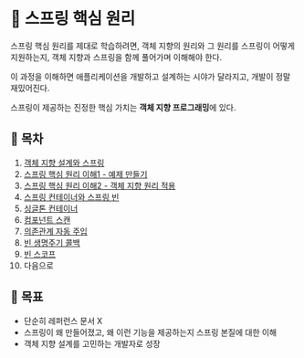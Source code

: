 # 🌱 스프링 핵심 원리

스프링 핵심 원리를 제대로 학습하려면, 객체 지향의 원리와 그 원리를 스프링이 어떻게 지원하는지, 객체 지향과 스프링을 함께 풀어가며 이해해야 한다. 

이 과정을 이해하면 애플리케이션을 개발하고 설계하는 시야가 달라지고, 개발이 정말 재밌어진다.
  
스프링이 제공하는 진정한 핵심 가치는 **객체 지향 프로그래밍**에 있다. 

## 🌱 목차

1. [객체 지향 설계와 스프링](https://github.com/jeongwon-iee/TIL/blob/master/Back-end/%EC%8A%A4%ED%94%84%EB%A7%81/2.%20%EC%8A%A4%ED%94%84%EB%A7%81%20%ED%95%B5%EC%8B%AC%20%EC%9B%90%EB%A6%AC/01.%20%EA%B0%9D%EC%B2%B4%20%EC%A7%80%ED%96%A5%20%EC%84%A4%EA%B3%84%EC%99%80%20%EC%8A%A4%ED%94%84%EB%A7%81.md)  
2. [스프링 핵심 원리 이해1 - 예제 만들기](https://github.com/jeongwon-iee/TIL/blob/master/Back-end/%EC%8A%A4%ED%94%84%EB%A7%81/2.%20%EC%8A%A4%ED%94%84%EB%A7%81%20%ED%95%B5%EC%8B%AC%20%EC%9B%90%EB%A6%AC/02.%20%EC%8A%A4%ED%94%84%EB%A7%81%20%ED%95%B5%EC%8B%AC%20%EC%9B%90%EB%A6%AC%20%EC%9D%B4%ED%95%B4%20-%20%EC%98%88%EC%A0%9C%20%EB%A7%8C%EB%93%A4%EA%B8%B0.md)
3. [스프링 핵심 원리 이해2 - 객체 지향 원리 적용](https://github.com/jeongwon-iee/TIL/blob/master/Back-end/%EC%8A%A4%ED%94%84%EB%A7%81/2.%20%EC%8A%A4%ED%94%84%EB%A7%81%20%ED%95%B5%EC%8B%AC%20%EC%9B%90%EB%A6%AC/03.%20%EC%8A%A4%ED%94%84%EB%A7%81%20%ED%95%B5%EC%8B%AC%20%EC%9B%90%EB%A6%AC%20%EC%9D%B4%ED%95%B4%202%20-%20%EA%B0%9D%EC%B2%B4%20%EC%A7%80%ED%96%A5%20%EC%9B%90%EB%A6%AC%20%EC%A0%81%EC%9A%A9.md)
4. [스프링 컨테이너와 스프링 빈](https://github.com/jeongwon-iee/TIL/blob/master/%EC%8A%A4%ED%94%84%EB%A7%81/2.%20%EC%8A%A4%ED%94%84%EB%A7%81%20%ED%95%B5%EC%8B%AC%20%EC%9B%90%EB%A6%AC/04.%20%EC%8A%A4%ED%94%84%EB%A7%81%20%EC%BB%A8%ED%85%8C%EC%9D%B4%EB%84%88%EC%99%80%20%EC%8A%A4%ED%94%84%EB%A7%81%20%EB%B9%88.md)
5. [싱글톤 컨테이너](https://github.com/jeongwon-iee/TIL/blob/master/%EC%8A%A4%ED%94%84%EB%A7%81/2.%20%EC%8A%A4%ED%94%84%EB%A7%81%20%ED%95%B5%EC%8B%AC%20%EC%9B%90%EB%A6%AC/05.%20%EC%8B%B1%EA%B8%80%ED%86%A4%20%EC%BB%A8%ED%85%8C%EC%9D%B4%EB%84%88.md)
6. [컴포넌트 스캔](https://github.com/jeongwon-iee/TIL/blob/master/%EC%8A%A4%ED%94%84%EB%A7%81/2.%20%EC%8A%A4%ED%94%84%EB%A7%81%20%ED%95%B5%EC%8B%AC%20%EC%9B%90%EB%A6%AC/06.%20%EC%BB%B4%ED%8F%AC%EB%84%8C%ED%8A%B8%20%EC%8A%A4%EC%BA%94.md)
7. [의존관계 자동 주입](https://github.com/jeongwon-iee/TIL/blob/master/%EC%8A%A4%ED%94%84%EB%A7%81/2.%20%EC%8A%A4%ED%94%84%EB%A7%81%20%ED%95%B5%EC%8B%AC%20%EC%9B%90%EB%A6%AC/07.%20%EC%9D%98%EC%A1%B4%EA%B4%80%EA%B3%84%20%EC%9E%90%EB%8F%99%20%EC%A3%BC%EC%9E%85.md)
8. [빈 생명주기 콜백](https://github.com/jeongwon-iee/TIL/blob/master/Back-end/%EC%8A%A4%ED%94%84%EB%A7%81/2.%20%EC%8A%A4%ED%94%84%EB%A7%81%20%ED%95%B5%EC%8B%AC%20%EC%9B%90%EB%A6%AC/08.%20%EB%B9%88%20%EC%83%9D%EB%AA%85%EC%A3%BC%EA%B8%B0%20%EC%BD%9C%EB%B0%B1.md)  
9. [빈 스코프](https://github.com/jeongwon-iee/TIL/blob/master/Back-end/%EC%8A%A4%ED%94%84%EB%A7%81/2.%20%EC%8A%A4%ED%94%84%EB%A7%81%20%ED%95%B5%EC%8B%AC%20%EC%9B%90%EB%A6%AC/09.%20%ED%94%84%EB%A1%9C%ED%86%A0%ED%83%80%EC%9E%85%20%EC%8A%A4%EC%BD%94%ED%94%84%20-%20%EC%8B%B1%EA%B8%80%ED%86%A4%20%EB%B9%88%EA%B3%BC%20%ED%95%A8%EA%BB%98%20%EC%82%AC%EC%9A%A9%EC%8B%9C%20%EB%AC%B8%EC%A0%9C%EC%A0%90.md)
10. 다음으로

## 🌱 목표

- 단순히 레퍼런스 문서 X
- 스프링이 왜 만들어졌고, 왜 이런 기능을 제공하는지 스프링 본질에 대한 이해
- 객체 지향 설계를 고민하는 개발자로 성장
